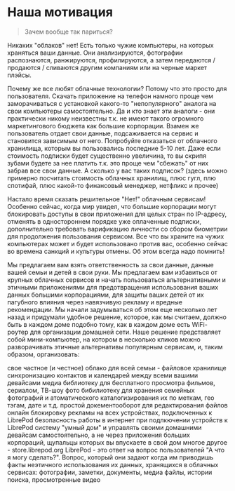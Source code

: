 # Наша мотивация

> Зачем вообще так париться?

Никаких "облаков" нет! Есть только чужие компьютеры, на которых храняться ваши данные. Они анализируются, фотографии распознаются, ранжируются, профилируются, а затем передаются / продаются / сливаются другим компаниям или на черные маркет плэйсы.

Почему же все любят облачные технологии? Потому что это просто для пользователя. Скачать приложение на телефон намного проще чем заморачиваться с установкой какого-то "непопулярного" аналога на свои компьютеры самостоятельно. Да и кто знает эти аналоги - они практически никому неизвестны т.к. не имеют такого огромного маркетингового бюджета как большие корпорации. Взамен же пользователь отдает свои данные, подсаживается на сервис и становится зависимым от него. Попробуйте отказаться от облачного хранилища, которым вы пользовались последние 5-10 лет. Даже если стоимость подписки будет существенно увеличина, то вы скрипя зубами будете за нее платить т.к. это проще чем "сбежать" от них забрав все свои данные. А сколько у вас таких подписок? (здесь можно примерно посчитать стоимость облачных хранилищ, плюс гугл, плю спотифай, плюс какой-то финансовый менеджер, нетфликс и прочее)

Настало время сказать решительное "Нет!" облачным сервисам! Особенно сейчас, когда мир увидел, что большие корпорации могут блокировать доступы в свои приложения для целых стран по IP-адресу, отменять в одностороннем порядке уже оплаченные подписки, дополнительно требовать варификацию личности со сбором биометрии для продолжения пользования сервисом. Все что вы храните на чужих компьютерах может и будет использовано против вас, особенно сейчас во времена санкций и культуры отмены. Об этом всегда надо помнить!

Мы предлагаем вам взять ответственность за свои данные, данные вашей семьи и детей в свои руки. Мы предлагаем вам избавиться от крупных облачных сервисов и начать пользоваться альтернативными и этичными приложениями для предотвращения использования ваших данных большими корпорациями, для защиты ваших детей от их пагубного влияния через навязчивую рекламу и вредные рекомендации.
Мы начали задумываться об этом еще несколько лет назад и придумали удобное решение, которое, как мы считаем, должно быть в каждом доме подобно тому, как в каждом доме есть WiFi-роутер для организации домашней сети. Наше решение представляет собой мини-компьютер, на котором в несколько кликов можно разворачивать этичные альтернативы популярным сервисам, и, таким образом, организовать:

свое частное (и честное) облако для всей семьи - файловое хранилище
синхронизацию контактов и календарей между всеми вашими девайсами
медиа библиотеку для бесплатного просмотра фильмов, сериалом, ТВ-шоу
фото бибилиотеку для хранения семейных фотографий и атоматического каталогизирования их по меткам, гео тэгам, дате и т.д.
простой докементооборот для редактирования файлов онлайн
блокировку рекламы на всех устройствах, подключенных к LibrePod
безопасность работы в интернет при подлкючении устройств к LibrePod
систему "умный дом" и управлять своими домашними девайсам самостоятельно, а не через приложения больших корпораций, щупальцы которых вы впускаете в свой дом
многое другое - store.librepod.org
LibrePod - это ответ на вопрос пользователей "А что я могу сделать?". Вопрос, который они задают когда им приводишь факты неэтичного использования их данных, хранящихся в облачных сервисах: фотографии, заметки, документы, медиа файлы, истории поиска, просмотренные видео
